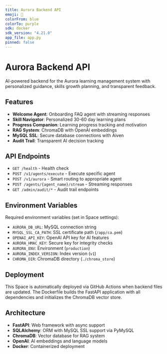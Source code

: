 ```yaml
---
title: Aurora Backend API
emoji: 🚀
colorFrom: blue
colorTo: purple
sdk: docker
sdk_version: "4.21.0"
app_file: app.py
pinned: false
---
```


# Aurora Backend API

AI-powered backend for the Aurora learning management system with personalized guidance, skills growth planning, and transparent feedback.

## Features

- **Welcome Agent**: Onboarding FAQ agent with streaming responses
- **Skill Navigator**: Personalized 30-60 day learning plans
- **Progress Companion**: Learning progress tracking and motivation
- **RAG System**: ChromaDB with OpenAI embeddings
- **MySQL SSL**: Secure database connections with Aiven
- **Audit Trail**: Transparent AI decision tracking

## API Endpoints

- `GET /health` - Health check
- `POST /v1/agents/execute` - Execute specific agent
- `POST /v1/aurora` - Smart routing to appropriate agent
- `POST /agents/{agent_name}/stream` - Streaming responses
- `GET /admin/audit/*` - Audit trail endpoints

## Environment Variables

Required environment variables (set in Space settings):

- `AURORA_DB_URL`: MySQL connection string
- `MYSQL_SSL_CA_PATH`: SSL certificate path (`/app/ca.pem`)
- `OPENAI_API_KEY`: OpenAI API key for AI features
- `AURORA_HMAC_KEY`: Secure key for integrity checks
- `AURORA_ENV`: Environment (`production`)
- `AURORA_INDEX_VERSION`: Index version (`v1`)
- `CHROMA_DIR`: ChromaDB directory (`./chroma_store`)

## Deployment

This Space is automatically deployed via GitHub Actions when backend files are updated. The Dockerfile builds the FastAPI application with all dependencies and initializes the ChromaDB vector store.

## Architecture

- **FastAPI**: Web framework with async support
- **SQLAlchemy**: ORM with MySQL SSL support via PyMySQL
- **ChromaDB**: Vector database for RAG system
- **OpenAI**: AI embeddings and language models
- **Docker**: Containerized deployment